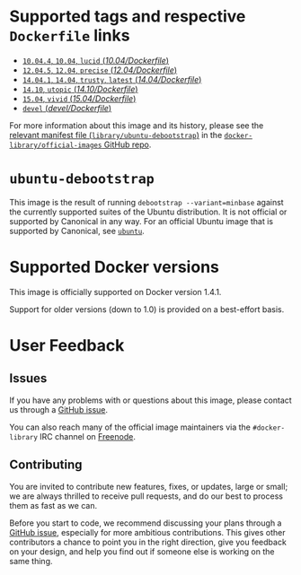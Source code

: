 # Supported tags and respective `Dockerfile` links

- [`10.04.4`, `10.04`, `lucid` (*10.04/Dockerfile*)](https://github.com/tianon/docker-brew-ubuntu-debootstrap/blob/66a8e048ccd22ac1ec226a3a547bbbbc9793c18b/10.04/Dockerfile)
- [`12.04.5`, `12.04`, `precise` (*12.04/Dockerfile*)](https://github.com/tianon/docker-brew-ubuntu-debootstrap/blob/66a8e048ccd22ac1ec226a3a547bbbbc9793c18b/12.04/Dockerfile)
- [`14.04.1`, `14.04`, `trusty`, `latest` (*14.04/Dockerfile*)](https://github.com/tianon/docker-brew-ubuntu-debootstrap/blob/fbf8004623fb87b3e429655dddff7f0c1b48861f/14.04/Dockerfile)
- [`14.10`, `utopic` (*14.10/Dockerfile*)](https://github.com/tianon/docker-brew-ubuntu-debootstrap/blob/fbf8004623fb87b3e429655dddff7f0c1b48861f/14.10/Dockerfile)
- [`15.04`, `vivid` (*15.04/Dockerfile*)](https://github.com/tianon/docker-brew-ubuntu-debootstrap/blob/fbf8004623fb87b3e429655dddff7f0c1b48861f/15.04/Dockerfile)
- [`devel` (*devel/Dockerfile*)](https://github.com/tianon/docker-brew-ubuntu-debootstrap/blob/fbf8004623fb87b3e429655dddff7f0c1b48861f/devel/Dockerfile)

For more information about this image and its history, please see the [relevant
manifest file
(`library/ubuntu-debootstrap`)](https://github.com/docker-library/official-images/blob/master/library/ubuntu-debootstrap)
in the [`docker-library/official-images` GitHub
repo](https://github.com/docker-library/official-images).

# `ubuntu-debootstrap`

This image is the result of running `debootstrap --variant=minbase` against the
currently supported suites of the Ubuntu distribution.  It is not official or
supported by Canonical in any way.  For an official Ubuntu image that is
supported by Canonical, see
[`ubuntu`](https://registry.hub.docker.com/_/ubuntu/).

# Supported Docker versions

This image is officially supported on Docker version 1.4.1.

Support for older versions (down to 1.0) is provided on a best-effort basis.

# User Feedback

## Issues

If you have any problems with or questions about this image, please contact us
 through a [GitHub issue](https://github.com/tianon/docker-brew-ubuntu-debootstrap/issues).

You can also reach many of the official image maintainers via the
`#docker-library` IRC channel on [Freenode](https://freenode.net).

## Contributing

You are invited to contribute new features, fixes, or updates, large or small;
we are always thrilled to receive pull requests, and do our best to process them
as fast as we can.

Before you start to code, we recommend discussing your plans 
through a [GitHub issue](https://github.com/tianon/docker-brew-ubuntu-debootstrap/issues), especially for more ambitious
contributions. This gives other contributors a chance to point you in the right
direction, give you feedback on your design, and help you find out if someone
else is working on the same thing.
